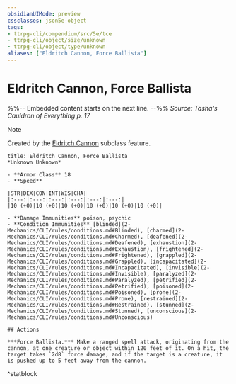 ```yaml
---
obsidianUIMode: preview
cssclasses: json5e-object
tags:
- ttrpg-cli/compendium/src/5e/tce
- ttrpg-cli/object/size/unknown
- ttrpg-cli/object/type/unknown
aliases: ["Eldritch Cannon, Force Ballista"]
---
```

# Eldritch Cannon, Force Ballista
%%-- Embedded content starts on the next line. --%%
*Source: Tasha's Cauldron of Everything p. 17*  

> [!note]
> Created by the [Eldritch Cannon](2-Mechanics/CLI/classes/artificer-artillerist-tce.md#Eldritch%20Cannon%20(Level%203)) subclass feature.

```ad-statblock
title: Eldritch Cannon, Force Ballista
*Unknown Unknown*

- **Armor Class** 18
- **Speed** 

|STR|DEX|CON|INT|WIS|CHA|
|:---:|:---:|:---:|:---:|:---:|:---:|
|10 (+0)|10 (+0)|10 (+0)|10 (+0)|10 (+0)|10 (+0)|

- **Damage Immunities** poison, psychic
- **Condition Immunities** [blinded](2-Mechanics/CLI/rules/conditions.md#Blinded), [charmed](2-Mechanics/CLI/rules/conditions.md#Charmed), [deafened](2-Mechanics/CLI/rules/conditions.md#Deafened), [exhaustion](2-Mechanics/CLI/rules/conditions.md#Exhaustion), [frightened](2-Mechanics/CLI/rules/conditions.md#Frightened), [grappled](2-Mechanics/CLI/rules/conditions.md#Grappled), [incapacitated](2-Mechanics/CLI/rules/conditions.md#Incapacitated), [invisible](2-Mechanics/CLI/rules/conditions.md#Invisible), [paralyzed](2-Mechanics/CLI/rules/conditions.md#Paralyzed), [petrified](2-Mechanics/CLI/rules/conditions.md#Petrified), [poisoned](2-Mechanics/CLI/rules/conditions.md#Poisoned), [prone](2-Mechanics/CLI/rules/conditions.md#Prone), [restrained](2-Mechanics/CLI/rules/conditions.md#Restrained), [stunned](2-Mechanics/CLI/rules/conditions.md#Stunned), [unconscious](2-Mechanics/CLI/rules/conditions.md#Unconscious)

## Actions

***Force Ballista.*** Make a ranged spell attack, originating from the cannon, at one creature or object within 120 feet of it. On a hit, the target takes `2d8` force damage, and if the target is a creature, it is pushed up to 5 feet away from the cannon.
```
^statblock